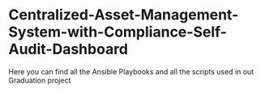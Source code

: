 # Centralized-Asset-Management-System-with-Compliance-Self-Audit-Dashboard
Here you can find all the Ansible Playbooks and all the scripts used in out Graduation project
